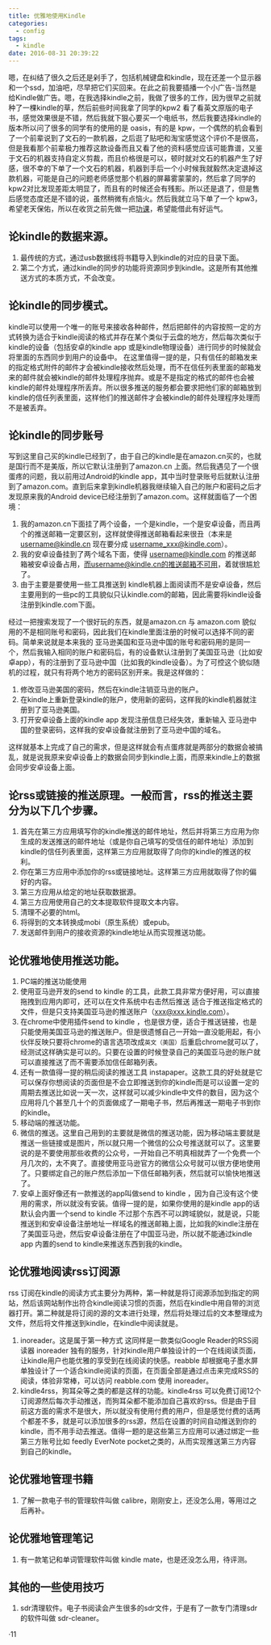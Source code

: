 ```yaml
---
title: 优雅地使用Kindle
categories:
  - config
tags:
  - kindle
date: 2016-08-31 20:39:22
---
```


嗯，在纠结了很久之后还是剁手了，包括机械键盘和kindle，现在还差一个显示器和一个ssd，加油吧，尽早把它们买回来。在此之前我要插播一个小广告-当然是给Kindle做广告。嗯，在我选择kindle之前，我做了很多的工作，因为很早之前就种了一棵kindle的草，然后前些时间我拿了同学的kpw2 看了看英文原版的电子书，感觉效果很是不错，然后我就下狠心要买一个电纸书，然后我要选择kindle的版本所以问了很多的同学有的使用的是 oasis，有的是 kpw，一个偶然的机会看到了一个前辈说到了文石的一款机器，之后逛了贴吧和淘宝感觉这个评价不是很高，但是我看那个前辈极力推荐这款设备而且又看了他的资料感觉应该可能靠谱，又鉴于文石的机器支持自定义剪裁，而且价格很是可以，顿时就对文石的机器产生了好感，很不幸的下单了一个文石的机器，机器到手后一个小时候我就毅然决定退掉这款机器，可能是自己的问题老师感觉那个机器的屏幕雾蒙蒙的，然后拿了同学的kpw2对比发现差距太明显了，而且有的时候还会有残影。所以还是退了，但是售后感觉态度还是不错的说，虽然稍微有点恼火。然后我就立马下单了一个 kpw3，希望老天保佑，所以在收货之前先做一把[功课](http://www.zhihu.com/question/27741189)，希望能借此有好运气。
<!-- more -->

## 论kindle的数据来源。
1. 最传统的方式，通过usb数据线将书籍导入到kindle的对应的目录下面。
2. 第二个方式，通过kindle的同步的功能将资源同步到kindle。这是所有其他推送方式的本质方式，不会改变。

## 论kindle的同步模式。
kindle可以使用一个唯一的账号来接收各种邮件，然后把邮件的内容按照一定的方式转换为适合于kindle阅读的格式并存在某个类似于云盘的地方，然后每次类似于kindle的设备（包括安卓的kindle app 或是kindle物理设备）进行同步的时候就会将里面的东西同步到用户的设备中。
在这里值得一提的是，只有信任的邮箱发来的指定格式附件的邮件才会被kindle接收然后处理，而不在信任列表里面的邮箱发来的邮件就会被kindle的邮件处理程序抛弃。或是不是指定的格式的邮件也会被kindle的邮件处理程序所丢弃。所以很多推送的服务都会要求把他们家的邮箱放到kindle的信任列表里面，这样他们的推送邮件才会被kindle的邮件处理程序处理而不是被丢弃。

## 论kindle的同步账号
写到这里自己买的kindle已经到了，由于自己的kindle是在amazon.cn买的，也就是国行而不是美版，所以它默认注册到了amazon.cn 上面。然后我遇见了一个很蛋疼的问题，我以前用过Android的kindle app，其中当时登录账号后就默认注册到了amazon.com。直到后来拿到kindle机器我继续输入自己的账户和密码之后才发现原来我的Android device已经注册到了amazon.com。这样就面临了一个困境：
1. 我的amazon.cn下面挂了两个设备，一个是kindle，一个是安卓设备，而且两个的推送邮箱一定要区别，这样就使得推送邮箱看起来很丑（本来是 username@kindle.cn 现在要分成 username_xxx@kindle.com）。
2. 我的安卓设备挂到了两个域名下面，使得 username@kindle.com 的推送邮箱被安卓设备占用，而username@kindle.cn的推送邮箱不可用，着就很尴尬了。
3. 由于主要是要使用一些工具推送到 kindle机器上面阅读而不是安卓设备，然后主要用到的一些pc的工具貌似只认kindle.com的邮箱，因此需要将kindle设备注册到kindle.com下面。

经过一把搜索发现了一个很好玩的东西，就是amazon.cn 与 amazon.com 貌似用的不是相同账号和密码，因此我们在kindle里面注册的时候可以选择不同的密码。简单来说就是本来我的 亚马逊美国和亚马逊中国的账号和密码用的是同一个，然后我输入相同的账户和密码后，有的设备默认注册到了美国亚马逊（比如安卓app），有的注册到了亚马逊中国（比如我的kindle设备）。为了可控这个貌似随机的过程，就只有将两个地方的密码区别开来。我是这样做的：
1. 修改亚马逊美国的密码，然后在kindle注销亚马逊的账户。
2. 在kindle上重新登录kindle的账户，使用新的密码，这样我的kindle机器就注册到了亚马逊美国。
3. 打开安卓设备上面的kindle app 发现注册信息已经失效，重新输入 亚马逊中国的登录密码，这样我的安卓设备就注册到了亚马逊中国的域名。

这样就基本上完成了自己的需求，但是这样就会有点蛋疼就是两部分的数据会被搞乱，就是说我原来安卓设备上的数据会同步到kindle上面，而原来kindle上的数据会同步安卓设备上面。

## 论rss或链接的推送原理。一般而言，rss的推送主要分为以下几个步骤。
1. 首先在第三方应用填写你的kindle推送的邮件地址，然后并将第三方应用为你生成的发送推送的邮件地址（或是你自己填写的受信任的邮件地址）添加到kindle的信任列表里面，这样第三方应用就取得了向你的kindle的推送的权利。
2. 你在第三方应用中添加你的rss或链接地址。这样第三方应用就取得了你的偏好的内容。
3. 第三方应用从给定的地址获取数据源。
4. 第三方应用使用自己的文本提取软件提取文本内容。
5. 清理不必要的html。
6. 将得到的文本转换成mobi（原生系统）或epub。
7. 发送邮件到用户的接收资源的kindle地址从而实现推送功能。

## 论优雅地使用推送功能。
1. PC端的推送功能使用
  1. 使用亚马逊开发的send to kindle 的工具，此款工具非常方便好用，可以直接拖拽到应用内即可，还可以在文件系统中右击然后推送 适合于推送指定格式的文件，但是只支持美国亚马逊的推送账户（xxx@xxx.kindle.com）。
  2. 在chrome中使用插件send to kindle ，也是很方便，适合于推送链接，也是只能使用美国亚马逊的推送账户。但是很遗憾自己一开始一直没能用起，有小伙伴反映只要将chrome的语言选项改成`英文（美国）`后重启chrome就可以了，经测试这样确实是可以的。只要在设置的时候登录自己的美国亚马逊的账户就可以直接推送了而不需要添加信任邮箱列表。
  3. 还有一款值得一提的稍后阅读的推送工具 instapaper。这款工具的好处就是它可以保存你想阅读的页面但是不会立即推送到你的kindle而是可以设置一定的周期去推送比如说一天一次，这样就可以减少kindle中文件的数目，因为这个应用将几个甚至几十个的页面做成了一期电子书，然后再推送一期电子书到你的kindle。
2. 移动端的推送功能。
  1. 微信的推送。这里自己用到的主要就是微信的推送功能，因为移动端主要就是推送一些链接或是图片，所以就只用一个微信的公众号推送就可以了。这里要说的是不要使用那些收费的公众号，一开始自己不明真相就弄了一个免费一个月几次的，太不爽了。直接使用亚马逊官方的微信公众号就可以很方便地使用了。只要绑定自己的账户然后添加一下信任邮箱列表，然后就可以愉快地推送了。
  2. 安卓上面好像还有一款推送的app叫做send to kindle ，因为自己没有这个使用的需求，所以就没有安装。值得一提的是，如果你使用的是kindle app的话默认会内置一个send to kindle 不过那个东西不可以跨域貌似，就是说，只能推送到和安卓设备注册地址一样域名的推送邮箱上面，比如我的kindle注册在了美国亚马逊，然后安卓设备注册在了中国亚马逊，所以就不能通过kindle app 内置的send to kindle来推送东西到我的kindle。

## 论优雅地阅读rss订阅源
rss 订阅在kindle的阅读方式主要分为两种，第一种就是将订阅源添加到指定的网站，然后该网站制作出符合kindle阅读习惯的页面，然后在kindle中用自带的浏览器打开。第二种就是将订阅的源的文本进行处理，然后将处理过后的文本整理成为文件，然后将文件推送到kindle，在kindle中阅读就是。
1. inoreader。这是属于第一种方式 这同样是一款类似Google Reader的RSS阅读器 inoreader 独有的服务，针对kindle用户单独设计的一个在线阅读页面，让kindle用户也能优雅的享受到在线阅读的快感。reabble 却根据电子墨水屏单独设计了一个适合kindle阅读的页面，在页面全部是通过点击来完成RSS的阅读，体验非常棒，可以访问 reabble.com 使用 inoreader。
2. kindle4rss，狗耳朵等之类的都是这样的功能。kindle4rss 可以免费订阅12个订阅源然后每次手动推送，而狗耳朵都不能添加自己喜欢的rss。但是由于目前这方面的需求不是很大，所以就没有使用付费的用户，但是感觉付费的话两个都差不多，就是可以添加很多的rss源，然后在设置的时间自动推送到你的kindle，而不用手动去推送。值得一题的是这些第三方应用可以通过绑定一些第三方账号比如 feedly EverNote pocket之类的，从而实现推送第三方内容到自己的kindle。

## 论优雅地管理书籍
1. 了解一款电子书的管理软件叫做 calibre，刚刚安上，还没怎么用，等用过之后再补。

## 论优雅地管理笔记
1. 有一款笔记和单词管理软件叫做 kindle mate，也是还没怎么用，待评测。

## 其他的一些使用技巧

1. sdr清理软件。电子书阅读会产生很多的sdr文件，于是有了一款专门清理sdr的软件叫做 sdr-cleaner。






























·11
